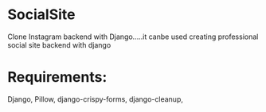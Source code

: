 # SocialSite
Clone Instagram backend with Django.....it canbe used creating professional social site backend with django
# Requirements:
Django,
Pillow,
django-crispy-forms,
django-cleanup,
